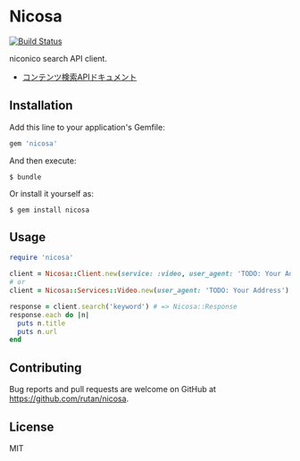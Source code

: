 # Nicosa

[![Build Status](https://travis-ci.org/rutan/nicosa.svg?branch=master)](https://travis-ci.org/rutan/nicosa)

niconico search API client.

- [コンテンツ検索APIドキュメント](http://site.nicovideo.jp/search-api-docs/search.html)

## Installation

Add this line to your application's Gemfile:

```ruby
gem 'nicosa'
```

And then execute:

    $ bundle

Or install it yourself as:

    $ gem install nicosa

## Usage

```ruby
require 'nicosa'

client = Nicosa::Client.new(service: :video, user_agent: 'TODO: Your Address')
# or
client = Nicosa::Services::Video.new(user_agent: 'TODO: Your Address')

response = client.search('keyword') # => Nicosa::Response
response.each do |n|
  puts n.title
  puts n.url
end
```

## Contributing

Bug reports and pull requests are welcome on GitHub at https://github.com/rutan/nicosa.

## License
MIT


